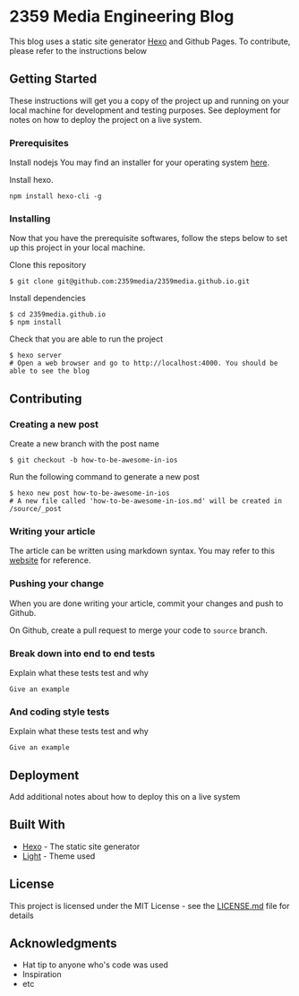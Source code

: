 # 2359 Media Engineering Blog

This blog uses a static site generator [Hexo](https://hexo.io) and Github Pages. To contribute, please refer to the instructions below

## Getting Started

These instructions will get you a copy of the project up and running on your local machine for development and testing purposes. See deployment for notes on how to deploy the project on a live system.

### Prerequisites

Install nodejs You may find an installer for your operating system [here](https://nodejs.org/en/download/).

Install hexo.
```
npm install hexo-cli -g
```
### Installing

Now that you have the prerequisite softwares, follow the steps below to set up this project in your local machine.

Clone this repository

```
$ git clone git@github.com:2359media/2359media.github.io.git
```

Install dependencies

```
$ cd 2359media.github.io
$ npm install
```

Check that you are able to run the project
```
$ hexo server
# Open a web browser and go to http://localhost:4000. You should be able to see the blog
```
## Contributing
### Creating a new post

Create a new branch with the post name
```
$ git checkout -b how-to-be-awesome-in-ios
```

Run the following command to generate a new post
```
$ hexo new post how-to-be-awesome-in-ios
# A new file called 'how-to-be-awesome-in-ios.md' will be created in /source/_post
```

### Writing your article

The article can be written using markdown syntax. You may refer to this [website](https://github.com/adam-p/markdown-here/wiki/Markdown-Cheatsheet) for reference.

### Pushing your change

When you are done writing your article, commit your changes and push to Github.

On Github, create a pull request to merge your code to `source` branch.

### Break down into end to end tests

Explain what these tests test and why

```
Give an example
```

### And coding style tests

Explain what these tests test and why

```
Give an example
```

## Deployment

Add additional notes about how to deploy this on a live system

## Built With

* [Hexo](https://hexo.io) - The static site generator
* [Light](https://hexo.io/hexo-theme-light/) - Theme used

## License

This project is licensed under the MIT License - see the [LICENSE.md](LICENSE.md) file for details

## Acknowledgments

* Hat tip to anyone who's code was used
* Inspiration
* etc
